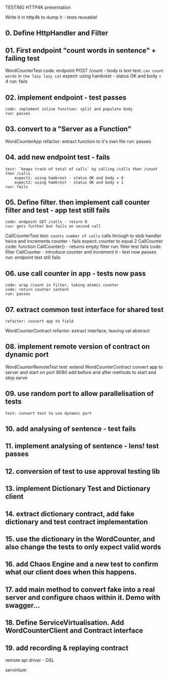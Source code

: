 TESTING HTTP4K presentation

Write it in http4k to dump it - tests reusable!

## 0. Define HttpHandler and Filter

## 01. First endpoint "count words in sentence" + failing test
WordCounterTest
    code: endpoint POST /count - body is text
    test: `can count words` in `the lazy lazy cat`
        expect: using hamkrest - status OK and body = 4
    run: fails
     
## 02. implement endpoint - test passes
    code: implement inline function: split and populate body
    run: passes

## 03. convert to a "Server as a Function"
WordCounterApp
    refactor: extract function to it's own file
    run: passes
    
## 04. add new endpoint test - fails
    test: `keeps track of total of calls` by calling /calls then /count then /calls
        expect1: using hamkrest - status OK and body = 0
        expect2: using hamkrest - status OK and body = 1
    run: fails
    
## 05. Define filter. then implement call counter filter and test - app test still fails
    code: endpoint GET /calls - return 0
    run: gets further but fails on second call
CallCounterTest
    test: `counts number of calls` calls through to stub handler twice and increments counter - fails
        expect: counter to equal 2
CallCounter
    code: function CallCounter() - returns empty filter
    run: filter test fails
    code: filter CallCounter - introduce counter and increment it - test now passes
    run: endpoint test still fails
    
## 06. use call counter in app - tests now pass
    code: wrap /count in filter, taking atomic counter
    code: return counter content
    run: passes

## 07. extract common test interface for shared test
    refactor: convert app to field
WordCounterContract
    refactor: extract interface, leaving val abstract
        
## 08. implement remote version of contract on dynamic port
WordCounterRemoteTest
    test: extend WordCounterContract
        convert app to server and start on port 8080
        add before and after methods to start and stop serve

## 09. use random port to allow parallelisation of tests
    test: convert test to use dynamic port

## 10. add analysing of sentence - test fails

## 11. implement analysing of sentence - lens! test passes

## 12. conversion of test to use approval testing lib

## 13. implement Dictionary Test and Dictionary client

## 14. extract dictionary contract, add fake dictionary and test contract implementation

## 15. use the dictionary in the WordCounter, and also change the tests to only expect valid words

## 16. add Chaos Engine and a new test to confirm what our client does when this happens.

## 17. add main method to convert fake into a real server and configure chaos within it. Demo with swagger...

## 18. Define ServiceVirtualisation. Add WordCounterClient and Contract interface

## 19. add recording & replaying contract

remote api driver - DSL

servirtium

